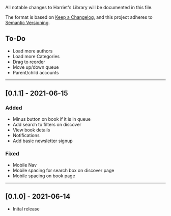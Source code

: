 All notable changes to Harriet's Library will be documented in this file.

The format is based on [Keep a Changelog](https://keepachangelog.com/en/1.0.0/),
and this project adheres to [Semantic Versioning](https://semver.org/spec/v2.0.0.html).

## To-Do

- Load more authors
- Load more Categories
- Drag to reorder
- Move up/down queue
- Parent/child accounts

---

## [0.1.1] - 2021-06-15

### Added

- Minus button on book if it is in queue
- Add search to filters on discover
- View book details
- Notifications
- Add basic newsletter signup

### Fixed

- Mobile Nav
- Mobile spacing for search box on discover page
- Mobile spacing on book page

---

## [0.1.0] - 2021-06-14

 - Inital release
